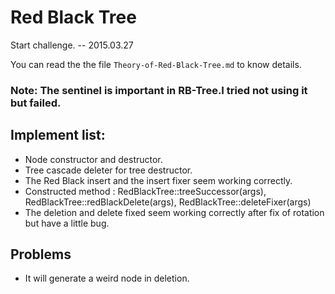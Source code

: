 # Red Black Tree

Start challenge. -- 2015.03.27

You can read the the file `Theory-of-Red-Black-Tree.md` to know details.

### Note: The sentinel is important in RB-Tree.I tried not using it but failed.

## Implement list:
+ Node constructor and destructor.
+ Tree cascade deleter for tree destructor.
+ The Red Black insert and the insert fixer seem working correctly.
+ Constructed method : RedBlackTree::treeSuccessor(args),  RedBlackTree::redBlackDelete(args),  RedBlackTree::deleteFixer(args)
+ The deletion and delete fixed seem working correctly after fix of rotation but have a little bug.

## Problems
+ It will generate a weird node in deletion.
